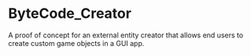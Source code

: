 # ByteCode_Creator
A proof of concept for an external entity creator that allows end users to create custom game objects in a GUI app.
